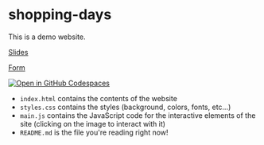 # shopping-days

This is a demo website.

[Slides](https://slides.com/dhrumilmehta/deck-e28bd3)

[Form](https://docs.google.com/forms/d/e/1FAIpQLScorxHN6q8cY3iXUFj--VKMN559ILxGBzT1q4hndYRy3f4NFQ/viewform?usp=sf_link)

[![Open in GitHub Codespaces](https://github.com/codespaces/badge.svg)](https://codespaces.new/code4policy/shopping)

* `index.html` contains the contents of the website
* `styles.css` contains the styles (background, colors, fonts, etc...)
* `main.js` contains the JavaScript code for the interactive elements of the site (clicking on the image to interact with it)
* `README.md` is the file you're reading right now!

